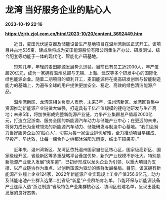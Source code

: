 # 龙湾 当好服务企业的贴心人

**2023-10-19 22:16**

**https://zjrb.zjol.com.cn/html/2023-10/20/content_3692449.htm**

　　近日，麦田光伏逆变器及储能设备生产基地项目在温州湾新区正式开工。该项目共占地535亩，建成后将成为麦田能源股份有限公司集生产办公、研发测试、综合配套等功能于一体的现代化、智能化产研基地。

　　短短几年，年轻的麦田能源发展势头迅猛，目前已有员工近2000人，年产值超20亿元，成为一家拥有温州总部与无锡、上海、武汉等多个研发中心的国际化绿色能源企业。随着二期项目的顺利开工，麦田能源将在提高研发创新与智能制造能力的基础上，为遍布全球的用户提供更加安全、稳定、高效的绿色清洁能源产品。

　　温州湾新区、龙湾区相关负责人表示，未来3年，温州湾新区、龙湾区将集中资源推动新能源产业链做大做强，打造具有千亿产值规模的锂电池研发与生产高地；未来5年，将加快形成完整新能源产业链，力争产业集群总产值超2000亿元，打造立足浙南、服务全国的新能源汽车动力与储能产业中心；在更远的未来，将努力成长为全球领先的新能源汽车动力、储能研发与制造中心基地。“我们会努力当好服务企业的‘贴心人’，切实为每一家企业排忧解难，全力推动项目早建成、早投产、早达效，让每一棵合作之树都沐浴阳光雨露、结出丰硕果实。”

　　近年来，温州湾新区、龙湾区依托温州国家自创区核心区，国家级高新区、国家级经开区，省级新区等多重战略平台叠加优势，新兴产业规模不断壮大。特别是新能源产业驶入发展“快车道”，已初步形成以龙头企业为引领、以重大项目为支撑、以产业链协作为重点、以创新策源为驱动的集群发展格局。目前，该区拥有新能源产业规上企业124家，2022年新能源产业实现规上工业产值356.6亿元，动力及储能电池产业群入选第二批省级“新星”产业群培育名单，节能环保与新能源装备产业连续入选“浙江制造”省级特色产业集群核心区、协同区创建名单，呈现出蓬勃发展的良好态势。